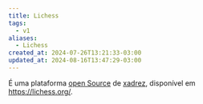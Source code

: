 ```yaml
---
title: Lichess
tags:
  - v1
aliases:
  - Lichess
created_at: 2024-07-26T13:21:33-03:00
updated_at: 2024-08-16T13:47:29-03:00
---
```


É uma plataforma [open Source](Open_Source.md) de [xadrez](../06/Xadrez.md), disponível em https://lichess.org/.